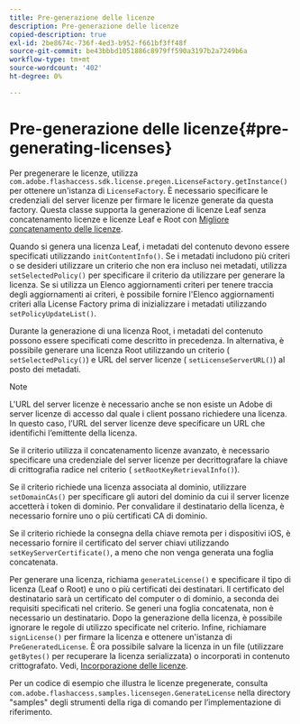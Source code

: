 ```yaml
---
title: Pre-generazione delle licenze
description: Pre-generazione delle licenze
copied-description: true
exl-id: 2be8674c-736f-4ed3-b952-f661bf3ff48f
source-git-commit: be43bbbd1051886c8979ff590a3197b2a7249b6a
workflow-type: tm+mt
source-wordcount: '402'
ht-degree: 0%

---
```


# Pre-generazione delle licenze{#pre-generating-licenses}

Per pregenerare le licenze, utilizza `com.adobe.flashaccess.sdk.license.pregen.LicenseFactory.getInstance()` per ottenere un&#39;istanza di `LicenseFactory`. È necessario specificare le credenziali del server licenze per firmare le licenze generate da questa factory. Questa classe supporta la generazione di licenze Leaf senza concatenamento licenze e licenze Leaf e Root con [Migliore concatenamento delle licenze](../../aaxs-protecting-content/content-introduction/content-usage-rules/content-other-policy-options/content-enhanced-license-chaining.md).

Quando si genera una licenza Leaf, i metadati del contenuto devono essere specificati utilizzando `initContentInfo()`. Se i metadati includono più criteri o se desideri utilizzare un criterio che non era incluso nei metadati, utilizza `setSelectedPolicy()` per specificare il criterio da utilizzare per generare la licenza. Se si utilizza un Elenco aggiornamenti criteri per tenere traccia degli aggiornamenti ai criteri, è possibile fornire l&#39;Elenco aggiornamenti criteri alla License Factory prima di inizializzare i metadati utilizzando `setPolicyUpdateList()`.

Durante la generazione di una licenza Root, i metadati del contenuto possono essere specificati come descritto in precedenza. In alternativa, è possibile generare una licenza Root utilizzando un criterio ( `setSelectedPolicy()`) e URL del server licenze ( `setLicenseServerURL()`) al posto dei metadati.

>[!NOTE]
>
>L&#39;URL del server licenze è necessario anche se non esiste un Adobe di server licenze di accesso dal quale i client possano richiedere una licenza. In questo caso, l’URL del server licenze deve specificare un URL che identifichi l’emittente della licenza.

Se il criterio utilizza il concatenamento licenze avanzato, è necessario specificare una credenziale del server licenze per decrittografare la chiave di crittografia radice nel criterio ( `setRootKeyRetrievalInfo()`).

Se il criterio richiede una licenza associata al dominio, utilizzare `setDomainCAs()` per specificare gli autori del dominio da cui il server licenze accetterà i token di dominio. Per convalidare il destinatario della licenza, è necessario fornire uno o più certificati CA di dominio.

Se il criterio richiede la consegna della chiave remota per i dispositivi iOS, è necessario fornire il certificato del server chiavi utilizzando `setKeyServerCertificate()`, a meno che non venga generata una foglia concatenata.

Per generare una licenza, richiama `generateLicense()` e specificare il tipo di licenza (Leaf o Root) e uno o più certificati dei destinatari. Il certificato del destinatario sarà un certificato del computer o di dominio, a seconda dei requisiti specificati nel criterio. Se generi una foglia concatenata, non è necessario un destinatario. Dopo la generazione della licenza, è possibile ignorare le regole di utilizzo specificate nel criterio. Infine, richiamare `signLicense()` per firmare la licenza e ottenere un&#39;istanza di `PreGeneratedLicense`. È ora possibile salvare la licenza in un file (utilizzare `getBytes()` per recuperare la licenza serializzata) o incorporati in contenuto crittografato. Vedi, [Incorporazione delle licenze](../../aaxs-protecting-content/content-pre-generating-and-embedded-licenses/content-embedding-licenses.md).

Per un codice di esempio che illustra le licenze pregenerate, consulta `com.adobe.flashaccess.samples.licensegen.GenerateLicense` nella directory &quot;samples&quot; degli strumenti della riga di comando per l’implementazione di riferimento.
